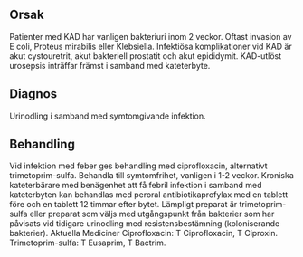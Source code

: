 ## Orsak

Patienter med KAD har vanligen bakteriuri inom 2 veckor. Oftast invasion av E coli, Proteus mirabilis eller Klebsiella. Infektiösa komplikationer vid KAD är akut cystouretrit, akut bakteriell prostatit och akut epididymit. KAD-utlöst urosepsis inträffar främst i samband med kateterbyte.

## Diagnos

Urinodling i samband med symtomgivande infektion.

## Behandling

Vid infektion med feber ges behandling med ciprofloxacin, alternativt trimetoprim-sulfa. Behandla till symtomfrihet, vanligen i 1-2 veckor. Kroniska kateterbärare med benägenhet att få febril infektion i samband med kateterbyten kan behandlas med peroral antibiotikaprofylax med en tablett före och en tablett 12 timmar efter bytet. Lämpligt preparat är trimetoprim-sulfa eller preparat som väljs med utgångspunkt från bakterier som har påvisats vid tidigare urinodling med resistensbestämning (koloniserande bakterier).
Aktuella Mediciner
Ciprofloxacin: T Ciprofloxacin, T Ciproxin.
Trimetoprim-sulfa: T Eusaprim, T Bactrim.

